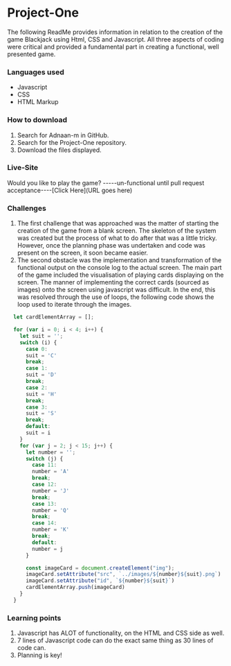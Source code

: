 # Project-One
The following ReadMe provides information in relation to the creation of the game Blackjack using Html, CSS and Javascript. All three aspects of coding were critical and provided a fundamental part in creating a functional, well presented game.

### Languages used
* Javascript
* CSS
* HTML Markup

### How to download
1. Search for Adnaan-m in GitHub.
2. Search for the Project-One repository.
3. Download the files displayed.

### Live-Site
Would you like to play the game? -----un-functional until pull request acceptance----[Click Here](URL goes here)

### Challenges
1. The first challenge that was approached was the matter of starting the creation of the game from a blank screen. The skeleton of the system was created but the process of what to do after that was a little tricky. However, once the planning phase was undertaken and code was present on the screen, it soon became easier.
2. The second obstacle was the implementation and transformation of the functional output on the console log to the actual screen. The main part of the game included the visualisation of playing cards displaying on the screen. The manner of implementing the correct cards (sourced as images) onto the screen using javascript was difficult. In the end, this was resolved through the use of loops, the following code shows the loop used to iterate through the images.

```js
  let cardElementArray = [];

  for (var i = 0; i < 4; i++) {
    let suit = '';
    switch (i) {
      case 0:
      suit = 'C'
      break;
      case 1:
      suit = 'D'
      break;
      case 2:
      suit = 'H'
      break;
      case 3:
      suit = 'S'
      break;
      default:
      suit = i
    }
    for (var j = 2; j < 15; j++) {
      let number = '';
      switch (j) {
        case 11:
        number = 'A'
        break;
        case 12:
        number = 'J'
        break;
        case 13:
        number = 'Q'
        break;
        case 14:
        number = 'K'
        break;
        default:
        number = j
      }

      const imageCard = document.createElement("img");
      imageCard.setAttribute("src", `../images/${number}${suit}.png`)
      imageCard.setAttribute("id", `${number}${suit}`)
      cardElementArray.push(imageCard)
    }
  }
```
### Learning points
1. Javascript has ALOT of functionality, on the HTML and CSS side as well.
2. 7 lines of Javascript code can do the exact same thing as 30 lines of code can.
3. Planning is key!
